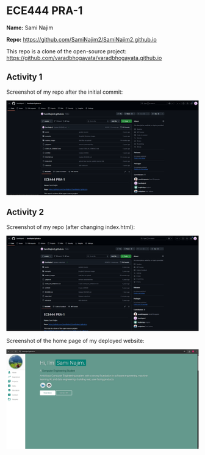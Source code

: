 # ECE444 PRA-1 

**Name:** Sami Najim

**Repo:** https://github.com/SamiNajim2/SamiNajim2.github.io

This repo is a clone of the open-source project:  
https://github.com/varadbhogayata/varadbhogayata.github.io

## Activity 1
Screenshot of my repo after the initial commit:

![Activity 1 repo screenshot](readme_images/a1_repo.png)



## Activity 2
Screenshot of my repo (after changing index.html):

![Activity 2 repo screenshot](readme_images/repo2.png)

Screenshot of the home page of my deployed website:

![Activity 2 deployed site](readme_images/site.png)






